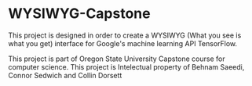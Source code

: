 # WYSIWYG-Capstone
This project is designed in order to create a WYSIWYG (What you see is what you get) interface for Google's machine learning API TensorFlow. 

This project is part of Oregon State University Capstone course for computer science. This project is Intelectual property of Behnam Saeedi, Connor Sedwich and Collin Dorsett
